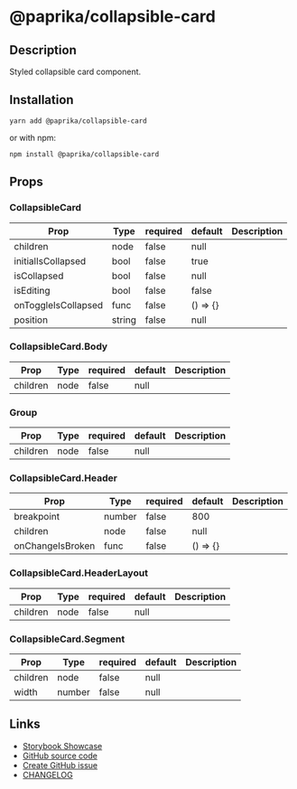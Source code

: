 <!-- start: Autogenerated - do not modify -->

# @paprika/collapsible-card

## Description

Styled collapsible card component.

## Installation

```
yarn add @paprika/collapsible-card
```

or with npm:

```
npm install @paprika/collapsible-card
```

## Props

### CollapsibleCard

| Prop                | Type   | required | default  | Description |
| ------------------- | ------ | -------- | -------- | ----------- |
| children            | node   | false    | null     |             |
| initialIsCollapsed  | bool   | false    | true     |             |
| isCollapsed         | bool   | false    | null     |             |
| isEditing           | bool   | false    | false    |             |
| onToggleIsCollapsed | func   | false    | () => {} |             |
| position            | string | false    | null     |             |

### CollapsibleCard.Body

| Prop     | Type | required | default | Description |
| -------- | ---- | -------- | ------- | ----------- |
| children | node | false    | null    |             |

### Group

| Prop     | Type | required | default | Description |
| -------- | ---- | -------- | ------- | ----------- |
| children | node | false    | null    |             |

### CollapsibleCard.Header

| Prop             | Type   | required | default  | Description |
| ---------------- | ------ | -------- | -------- | ----------- |
| breakpoint       | number | false    | 800      |             |
| children         | node   | false    | null     |             |
| onChangeIsBroken | func   | false    | () => {} |             |

### CollapsibleCard.HeaderLayout

| Prop     | Type | required | default | Description |
| -------- | ---- | -------- | ------- | ----------- |
| children | node | false    | null    |             |

### CollapsibleCard.Segment

| Prop     | Type   | required | default | Description |
| -------- | ------ | -------- | ------- | ----------- |
| children | node   | false    | null    |             |
| width    | number | false    | null    |             |

<!-- end: Autogenerated - do not modify -->
<!-- content -->

<!-- eoContent -->

## Links

- [Storybook Showcase](https://paprika.highbond.com/?path=/story/navigation-collapsiblecard--showcase)
- [GitHub source code](https://github.com/acl-services/paprika/tree/master/packages/CollapsibleCard/src)
- [Create GitHub issue](https://github.com/acl-services/paprika/issues/new?label=[]&title=@paprika/collapsible-card%20[help]:%20your%20short%20description&body=%0A%23%20Help%20wanted%0A%0A%23%23%20Please%20write%20your%20question.%0A*A%20clear%20and%20concise%20description%20of%20what%20the%20question%20is*%0A%0A%23%23%20Additional%20context%0A*Add%20any%20other%20context%20or%20screenshots%20about%20your%20question%20here.*%0A)
- [CHANGELOG](https://github.com/acl-services/paprika/tree/master/packages/CollapsibleCard/CHANGELOG.md)
